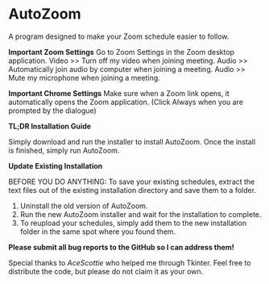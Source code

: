 # AutoZoom
A program designed to make your Zoom schedule easier to follow.

**Important Zoom Settings**
Go to Zoom Settings in the Zoom desktop application.
Video >> Turn off my video when joining meeting.
Audio >> Automatically join audio by computer when joining a meeting.
Audio >> Mute my microphone when joining a meeting.

**Important Chrome Settings**
Make sure when a Zoom link opens, it automatically opens the Zoom application. (Click Always when you are prompted by the dialogue)

**TL;DR Installation Guide** 

Simply download and run the installer to install AutoZoom.
Once the install is finished, simply run AutoZoom.

**Update Existing Installation** 

BEFORE YOU DO ANYTHING:
  To save your existing schedules, extract the text files out of the existing installation directory and save them to a folder.
  
1. Uninstall the old version of AutoZoom.
2. Run the new AutoZoom installer and wait for the installation to complete.
3. To reupload your schedules, simply add them to the new installation folder in the same spot where you found them.

**Please submit all bug reports to the GitHub so I can address them!**

Special thanks to *AceScottie* who helped me through Tkinter.
Feel free to distribute the code, but please do not claim it as your own.
